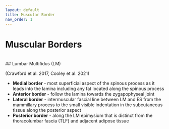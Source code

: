```yaml
---
layout: default
title: Muscular Border
nav_order: 1
---
```

# Muscular Borders
<br>
## Lumbar Multifidus (LM) 

(Crawford et al. 2017, Cooley et al. 2021)
<br>
<ul>
<li><b>Medial border</b> - most superficial aspect of the spinous process as it leads into the lamina including any fat located along the spinous process</li>
<li><b>Anterior border</b> - follow the lamina towards the zygapophyseal joint</li>
<li><b>Lateral border</b> - intermuscular fascial line between LM and ES from the mammillary process to the small visible indentation in the 
  subcutaneous tissue along the posterior aspect</li>
<li><b>Posterior border</b> - along the LM epimysium that is distinct from the thoracolumbar fascia (TLF) and adjacent adipose tissue</li>
  </ul>
